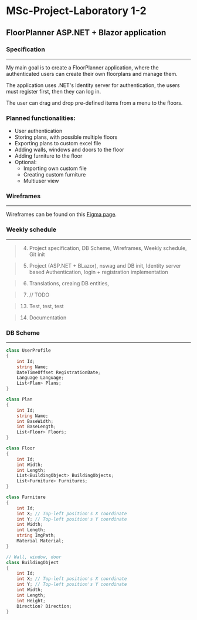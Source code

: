 # MSc-Project-Laboratory 1-2

## FloorPlanner ASP.NET + Blazor application

### Specification

----

My main goal is to create a FloorPlanner application, where the authenticated users can create their own floorplans and manage them.

The application uses .NET's Identity server for authentication, the users must register first, then they can log in.

The user can drag and drop pre-defined items from a menu to the floors.

### Planned functionalities:

- User authentication
- Storing plans, with possible multiple floors
- Exporting plans to custom excel file
- Adding walls, windows and doors to the floor
- Adding furniture to the floor
- Optional:
    - Importing own custom file
    - Creating custom furniture
    - Multiuser view

### Wireframes

----

Wireframes can be found on this [Figma page](https://www.figma.com/file/T7iCeyFWDbHn5t4UU6zhn2/FloorPlanner?t=xHwSmCKcp177H2HJ-1).

### Weekly schedule

----

>4. Project specification, DB Scheme, Wireframes, Weekly schedule, Git init

>5. Project (ASP.NET + BLazor), nswag and DB init, Identity server based Authentication, login + registration implementation

>6. Translations, creaing DB entities,  

>7. // TODO

>13. Test, test, test

>14. Documentation

### DB Scheme

----

```cs
class UserProfile
{
    int Id;
    string Name;
    DateTimeOffset RegistrationDate;
    Language Language;
    List<Plan> Plans;
}

class Plan
{
    int Id;
    string Name;
    int BaseWidth;
    int BaseLength;
    List<Floor> Floors;
}

class Floor
{
    int Id;
    int Width;
    int Length;
    List<BuildingObject> BuildingObjects;
    List<Furniture> Furnitures;
}

class Furniture
{
    int Id;
    int X; // Top-left position's X coordinate
    int Y; // Top-left position's Y coordinate
    int Width;
    int Length;
    string ImgPath;
    Material Material;
}

// Wall, window, door
class BuildingObject
{
    int Id;
    int X; // Top-left position's X coordinate
    int Y; // Top-left position's Y coordinate
    int Width;
    int Length;
    int Height;
    Direction? Direction;
}

```